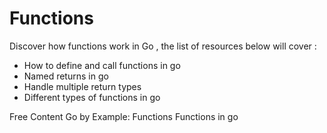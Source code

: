 # Functions

Discover how functions work in Go , the list of resources below will cover :
 - How to define and call functions in go
 - Named returns in go
 - Handle multiple return types
 - Different types of functions in go
 
<ResourceGroupTitle>Free Content</ResourceGroupTitle>
<BadgeLink colorScheme='yellow' badgeText='Read' href='https://gobyexample.com/functions'>Go by Example: Functions</BadgeLink>
<BadgeLink colorScheme='yellow' badgeText='Read' href='https://www.golangprograms.com/go-language/functions.html'>Functions in go</BadgeLink>
